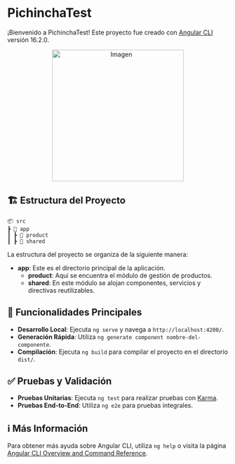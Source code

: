 # PichinchaTest

¡Bienvenido a PichinchaTest! Este proyecto fue creado con [Angular CLI](https://github.com/angular/angular-cli) versión 16.2.0.

<p align="center">
  <img src="https://www.mouseinteractivo.com/wp-content/uploads/mouse-pichincha-0.jpg" alt="Imagen" width="300" />
</p>

## 🏗️ Estructura del Proyecto
```
📦 src
┣ 📂 app
┃ ┣ 📂 product
┃ ┣ 📂 shared
```

La estructura del proyecto se organiza de la siguiente manera:

- **app**: Este es el directorio principal de la aplicación.
  - **product**: Aquí se encuentra el módulo de gestión de productos.
  - **shared**: En este módulo se alojan componentes, servicios y directivas reutilizables.

## 🚀 Funcionalidades Principales

- **Desarrollo Local**: Ejecuta `ng serve` y navega a `http://localhost:4200/`.
- **Generación Rápida**: Utiliza `ng generate component nombre-del-componente`.
- **Compilación**: Ejecuta `ng build` para compilar el proyecto en el directorio `dist/`.

## ✅ Pruebas y Validación

- **Pruebas Unitarias**: Ejecuta `ng test` para realizar pruebas con [Karma](https://karma-runner.github.io).
- **Pruebas End-to-End**: Utiliza `ng e2e` para pruebas integrales.

## ℹ️ Más Información

Para obtener más ayuda sobre Angular CLI, utiliza `ng help` o visita la página [Angular CLI Overview and Command Reference](https://angular.io/cli).
